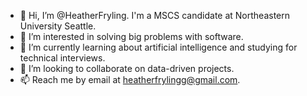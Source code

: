 - 👋 Hi, I’m @HeatherFryling. I'm a MSCS candidate at Northeastern University Seattle.
- 👀 I’m interested in solving big problems with software.
- 🌱 I’m currently learning about artificial intelligence and studying for technical interviews.
- 💞️ I’m looking to collaborate on data-driven projects.
- 📫 Reach me by email at heatherfrylingg@gmail.com.
<!---
HeatherFryling/HeatherFryling is a ✨ special ✨ repository because its `README.md` (this file) appears on your GitHub profile.
You can click the Preview link to take a look at your changes.
--->
